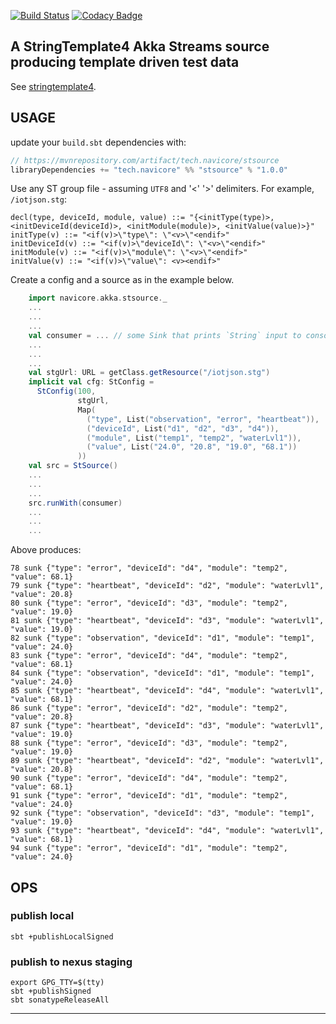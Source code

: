 [![Build Status](https://travis-ci.org/navicore/stsource.svg?branch=master)](https://travis-ci.org/navicore/stsource)
[![Codacy Badge](https://api.codacy.com/project/badge/Grade/958b74b9d6d1441d8314d2468383dda7)](https://app.codacy.com/app/navicore/stsource?utm_source=github.com&utm_medium=referral&utm_content=navicore/stsource&utm_campaign=Badge_Grade_Settings)

A StringTemplate4 Akka Streams source producing template driven test data
------

See [stringtemplate4].

## USAGE

update your `build.sbt` dependencies with:

```scala
// https://mvnrepository.com/artifact/tech.navicore/stsource
libraryDependencies += "tech.navicore" %% "stsource" % "1.0.0"
```

Use any ST group file - assuming `UTF8` and '<' '>' delimiters.  For example, `/iotjson.stg`:
```
decl(type, deviceId, module, value) ::= "{<initType(type)>, <initDeviceId(deviceId)>, <initModule(module)>, <initValue(value)>}"
initType(v) ::= "<if(v)>\"type\": \"<v>\"<endif>"
initDeviceId(v) ::= "<if(v)>\"deviceId\": \"<v>\"<endif>"
initModule(v) ::= "<if(v)>\"module\": \"<v>\"<endif>"
initValue(v) ::= "<if(v)>\"value\": <v><endif>"
```

Create a config and a source as in the example below.

```scala
    import navicore.akka.stsource._
    ...
    ...
    ...
    val consumer = ... // some Sink that prints `String` input to console
    ...
    ...
    ...
    val stgUrl: URL = getClass.getResource("/iotjson.stg")
    implicit val cfg: StConfig =
      StConfig(100,
               stgUrl,
               Map(
                 ("type", List("observation", "error", "heartbeat")),
                 ("deviceId", List("d1", "d2", "d3", "d4")),
                 ("module", List("temp1", "temp2", "waterLvl1")),
                 ("value", List("24.0", "20.8", "19.0", "68.1"))
               ))
    val src = StSource()
    ...
    ...
    ...
    src.runWith(consumer)
    ...
    ...
    ...
```

Above produces:
```
78 sunk {"type": "error", "deviceId": "d4", "module": "temp2", "value": 68.1}
79 sunk {"type": "heartbeat", "deviceId": "d2", "module": "waterLvl1", "value": 20.8}
80 sunk {"type": "error", "deviceId": "d3", "module": "temp2", "value": 19.0}
81 sunk {"type": "heartbeat", "deviceId": "d3", "module": "waterLvl1", "value": 19.0}
82 sunk {"type": "observation", "deviceId": "d1", "module": "temp1", "value": 24.0}
83 sunk {"type": "error", "deviceId": "d4", "module": "temp2", "value": 68.1}
84 sunk {"type": "observation", "deviceId": "d1", "module": "temp1", "value": 24.0}
85 sunk {"type": "heartbeat", "deviceId": "d4", "module": "waterLvl1", "value": 68.1}
86 sunk {"type": "error", "deviceId": "d2", "module": "temp2", "value": 20.8}
87 sunk {"type": "heartbeat", "deviceId": "d3", "module": "waterLvl1", "value": 19.0}
88 sunk {"type": "error", "deviceId": "d3", "module": "temp2", "value": 19.0}
89 sunk {"type": "heartbeat", "deviceId": "d2", "module": "waterLvl1", "value": 20.8}
90 sunk {"type": "error", "deviceId": "d4", "module": "temp2", "value": 68.1}
91 sunk {"type": "error", "deviceId": "d1", "module": "temp2", "value": 24.0}
92 sunk {"type": "observation", "deviceId": "d3", "module": "temp1", "value": 19.0}
93 sunk {"type": "heartbeat", "deviceId": "d4", "module": "waterLvl1", "value": 68.1}
94 sunk {"type": "error", "deviceId": "d1", "module": "temp2", "value": 24.0}
```

## OPS

### publish local

```console
sbt +publishLocalSigned
```

### publish to nexus staging

```console
export GPG_TTY=$(tty)
sbt +publishSigned
sbt sonatypeReleaseAll
```

---

[stringtemplate4]:https://github.com/antlr/stringtemplate4
